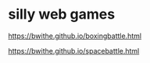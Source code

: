 # silly web games

https://bwithe.github.io/boxingbattle.html

https://bwithe.github.io/spacebattle.html

